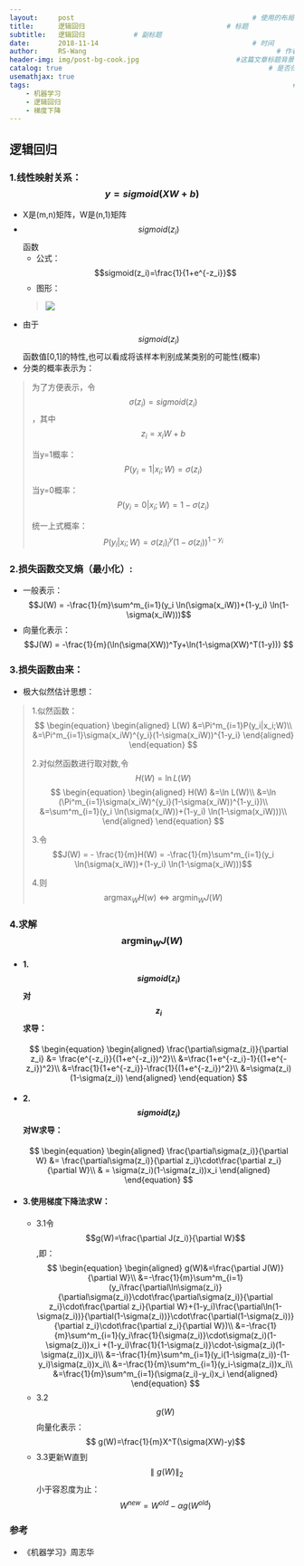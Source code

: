 ```yaml
---
layout:     post   				                            # 使用的布局（不需要改）
title:      逻辑回归				                   # 标题 
subtitle:   逻辑回归            # 副标题
date:       2018-11-14 				                        # 时间
author:     RS-Wang 						                      # 作者
header-img: img/post-bg-cook.jpg 	                    #这篇文章标题背景图片
catalog: true 						                            # 是否归档
usemathjax: true
tags:								                                  #标签
    - 机器学习
    - 逻辑回归
    - 梯度下降
---
```


## 逻辑回归

### 1.线性映射关系：$$y = sigmoid(XW + b)$$
- X是(m,n)矩阵，W是(n,1)矩阵
- $$sigmoid(z_i)$$函数
    - 公式：$$sigmoid(z_i)=\frac{1}{1+e^{-z_i}}$$
    - 图形：
    > ![](https://gss0.bdstatic.com/94o3dSag_xI4khGkpoWK1HF6hhy/baike/s%3D220/sign=dc4b35fe37a85edffe8cf921795509d8/c9fcc3cec3fdfc03f23fbf16d73f8794a5c226dc.jpg)
- 由于$$sigmoid(z_i)$$函数值[0,1]的特性,也可以看成将该样本判别成某类别的可能性(概率)
- 分类的概率表示为：
> 为了方便表示，令 $$\sigma(z_i)=sigmoid(z_i)$$，其中$$z_i = x_iW+b$$
> 
> 当y=1概率：$$P(y_i=1|x_i;W) = \sigma(z_i)$$ 
> 
> 当y=0概率：$$P(y_i=0|x_i;W) = 1-\sigma(z_i)$$
> 
> 统一上式概率：$$P(y_i|x_i;W) = \sigma(z_i)^y_i(1-\sigma(z_i))^{1-y_i}$$
### 2.损失函数交叉熵（最小化）:
- 一般表示：
    $$J(W) = -\frac{1}{m}\sum^m_{i=1}(y_i \ln(\sigma(x_iW))+(1-y_i) \ln(1-\sigma(x_iW)))$$
- 向量化表示：
    $$J(W) = -\frac{1}{m}(\ln(\sigma(XW))^Ty+\ln(1-\sigma(XW)^T(1-y))) $$

### 3.损失函数由来：
- 极大似然估计思想：
> 1.似然函数：
    $$
    \begin{equation}
    \begin{aligned}
    L(W) &=\Pi^m_{i=1}P(y_i|x_i;W)\\
    &=\Pi^m_{i=1}\sigma(x_iW)^{y_i}(1-\sigma(x_iW))^{1-y_i}
    \end{aligned}
    \end{equation}
    $$
>
> 2.对似然函数进行取对数,令 $$H(W) = \ln L(W)$$
    $$
    \begin{equation}
    \begin{aligned}
    H(W) &=\ln L(W)\\
    &=\ln (\Pi^m_{i=1}\sigma(x_iW)^{y_i}(1-\sigma(x_iW))^{1-y_i})\\
    &=\sum^m_{i=1}(y_i \ln(\sigma(x_iW))+(1-y_i) \ln(1-\sigma(x_iW)))\\
    \end{aligned}
    \end{equation}
    $$
>
> 3.令 $$J(W) = - \frac{1}{m}H(W) = -\frac{1}{m}\sum^m_{i=1}(y_i \ln(\sigma(x_iW))+(1-y_i) \ln(1-\sigma(x_iW)))$$
> 
> 4.则$$\mathop{\arg\max}_{W} H(w) \Leftrightarrow \mathop{\arg\min}_{W}J(W)$$

### 4.求解$$\mathop{\arg\min}_{W}J(W)$$
- #### 1.$$sigmoid(z_i)$$对$$z_i$$求导：
    $$
    \begin{equation}
    \begin{aligned}
    \frac{\partial\sigma(z_i)}{\partial z_i} &= \frac{e^{-z_i}}{(1+e^{-z_i})^2}\\
    &=\frac{1+e^{-z_i}-1}{(1+e^{-z_i})^2}\\
    &=\frac{1}{1+e^{-z_i}}-\frac{1}{(1+e^{-z_i})^2}\\
    &=\sigma(z_i)(1-\sigma(z_i))
    \end{aligned}
    \end{equation}
    $$
- #### 2.$$sigmoid(z_i)$$对W求导：
    $$
    \begin{equation}
    \begin{aligned}
    \frac{\partial\sigma(z_i)}{\partial W} &= \frac{\partial\sigma(z_i)}{\partial z_i}\cdot\frac{\partial z_i}{\partial W}\\
    & = \sigma(z_i)(1-\sigma(z_i))x_i
    \end{aligned}
    \end{equation}
    $$
- #### 3.使用梯度下降法求W：
    - 3.1令 $$g(W)=\frac{\partial J(z_i)}{\partial W}$$,即：
    $$
    \begin{equation}
    \begin{aligned}
    g(W)&=\frac{\partial J(W)}{\partial W}\\
    &=-\frac{1}{m}\sum^m_{i=1}(y_i\frac{\partial\ln\sigma(z_i)}{\partial\sigma(z_i)}\cdot\frac{\partial\sigma(z_i)}{\partial z_i}\cdot\frac{\partial z_i}{\partial W}+(1-y_i)\frac{\partial\ln(1-\sigma(z_i))}{\partial(1-\sigma(z_i))}\cdot\frac{\partial(1-\sigma(z_i))}{\partial z_i}\cdot\frac{\partial z_i}{\partial W})\\
    &=-\frac{1}{m}\sum^m_{i=1}(y_i\frac{1}{\sigma(z_i)}\cdot\sigma(z_i)(1-\sigma(z_i))x_i +(1-y_i)\frac{1}{1-\sigma(z_i)}\cdot-\sigma(z_i)(1-\sigma(z_i))x_i)\\
    &=-\frac{1}{m}\sum^m_{i=1}(y_i(1-\sigma(z_i))-(1-y_i)\sigma(z_i))x_i\\
    &=-\frac{1}{m}\sum^m_{i=1}(y_i-\sigma(z_i))x_i\\
    &=\frac{1}{m}\sum^m_{i=1}(\sigma(z_i)-y_i)x_i
    \end{aligned}
    \end{equation}
    $$
    - 3.2$$g(W)$$向量化表示：
    $$ g(W)=\frac{1}{m}X^T(\sigma(XW)-y)$$
    - 3.3更新W直到$$\parallel g(W)\parallel_2$$小于容忍度为止：
    $$W^{new}=W^{old}-\alpha g(W^{old}) $$

### 参考
- 《机器学习》周志华

